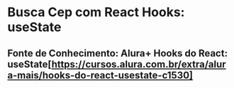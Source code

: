 # Busca Cep com React Hooks: useState

## Fonte de Conhecimento: Alura+ Hooks do React: useState[https://cursos.alura.com.br/extra/alura-mais/hooks-do-react-usestate-c1530]

